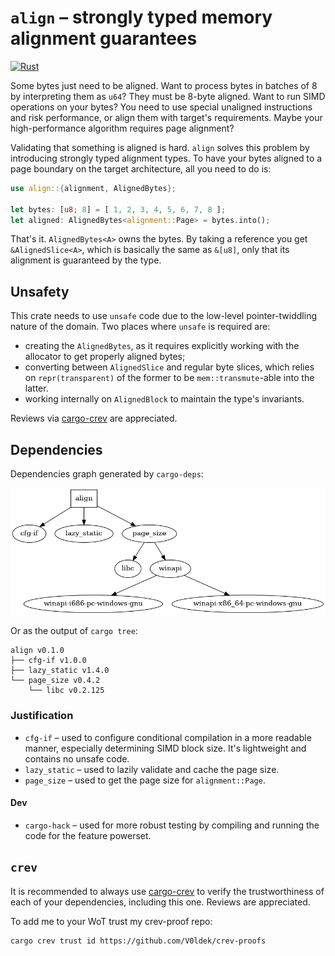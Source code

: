 # `align` &ndash; strongly typed memory alignment guarantees

[![Rust](https://github.com/V0ldek/align/actions/workflows/rust.yml/badge.svg)](https://github.com/V0ldek/align/actions/workflows/rust.yml)

Some bytes just need to be aligned. Want to process bytes in batches of $8$ by interpreting them as `u64`? They must be $8$-byte aligned. Want to run SIMD operations on your bytes? You need to use special unaligned instructions and risk performance, or align them with target's requirements. Maybe your high-performance algorithm requires page alignment?

Validating that something is aligned is hard. `align` solves this problem by introducing strongly typed alignment types. To have your bytes aligned to a page boundary on the target architecture, all you need to do is:

```rust
use align::{alignment, AlignedBytes};

let bytes: [u8; 8] = [ 1, 2, 3, 4, 5, 6, 7, 8 ];
let aligned: AlignedBytes<alignment::Page> = bytes.into();
```

That's it. `AlignedBytes<A>` owns the bytes. By taking a reference you get `&AlignedSlice<A>`, which is basically the same as `&[u8]`, only that its alignment is guaranteed by the type.

## Unsafety

This crate needs to use `unsafe` code due to the low-level pointer-twiddling nature of the domain. Two places where `unsafe` is required are:

- creating the `AlignedBytes`, as it requires explicitly working with the allocator to get properly aligned bytes;
- converting between `AlignedSlice` and regular byte slices, which relies on `repr(transparent)` of the former to be `mem::transmute`-able into the latter.
- working internally on `AlignedBlock` to maintain the type's invariants.

Reviews via [cargo-crev](https://github.com/crev-dev/cargo-crev) are appreciated.

## Dependencies

Dependencies graph generated by `cargo-deps`:

![ dependencies graph ](deps.png)

Or as the output of `cargo tree`:
<!--cspell: disable -->
```plain
align v0.1.0
├── cfg-if v1.0.0
├── lazy_static v1.4.0
└── page_size v0.4.2
    └── libc v0.2.125
```
<!--cspell: enable -->
### Justification

- `cfg-if` &ndash; used to configure conditional compilation in a more readable manner, especially determining SIMD block size. It's lightweight and contains no unsafe code.
- `lazy_static` &ndash; used to lazily validate and cache the page size.
- `page_size` &ndash; used to get the page size for `alignment::Page`.

#### Dev

- `cargo-hack` &ndash; used for more robust testing by compiling and running the code for the feature powerset.

## `crev`

It is recommended to always use [cargo-crev](https://github.com/crev-dev/cargo-crev) to verify the trustworthiness of each of your dependencies, including this one. Reviews are appreciated.

To add me to your WoT trust my crev-proof repo:

```
cargo crev trust id https://github.com/V0ldek/crev-proofs
```
